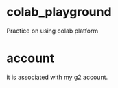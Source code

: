 # colab_playground
Practice on using colab platform

# account
it is associated with my g2 account. 
